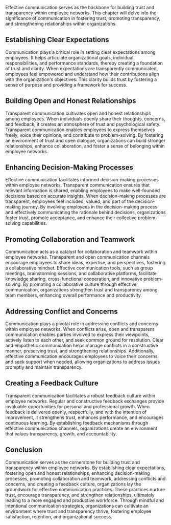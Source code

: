 
Effective communication serves as the backbone for building trust and transparency within employee networks. This chapter will delve into the significance of communication in fostering trust, promoting transparency, and strengthening relationships within organizations.

**Establishing Clear Expectations**
-----------------------------------

Communication plays a critical role in setting clear expectations among employees. It helps articulate organizational goals, individual responsibilities, and performance standards, thereby creating a foundation of trust and clarity. When expectations are transparently communicated, employees feel empowered and understand how their contributions align with the organization's objectives. This clarity builds trust by fostering a sense of purpose and providing a framework for success.

**Building Open and Honest Relationships**
------------------------------------------

Transparent communication cultivates open and honest relationships among employees. When individuals openly share their thoughts, concerns, and feedback, it creates an atmosphere of trust and psychological safety. Transparent communication enables employees to express themselves freely, voice their opinions, and contribute to problem-solving. By fostering an environment of trust and open dialogue, organizations can build stronger relationships, enhance collaboration, and foster a sense of belonging within employee networks.

**Enhancing Decision-Making Processes**
---------------------------------------

Effective communication facilitates informed decision-making processes within employee networks. Transparent communication ensures that relevant information is shared, enabling employees to make well-founded decisions based on accurate insights. When decision-making processes are transparent, employees feel included, valued, and part of the decision-making journey. By involving employees in the decision-making process and effectively communicating the rationale behind decisions, organizations foster trust, promote acceptance, and enhance their collective problem-solving capabilities.

**Promoting Collaboration and Teamwork**
----------------------------------------

Communication acts as a catalyst for collaboration and teamwork within employee networks. Transparent and open communication channels encourage employees to share ideas, expertise, and perspectives, fostering a collaborative mindset. Effective communication tools, such as group meetings, brainstorming sessions, and collaborative platforms, facilitate knowledge sharing, cross-functional cooperation, and innovative problem-solving. By promoting a collaborative culture through effective communication, organizations strengthen trust and transparency among team members, enhancing overall performance and productivity.

**Addressing Conflict and Concerns**
------------------------------------

Communication plays a pivotal role in addressing conflicts and concerns within employee networks. When conflicts arise, open and transparent communication enables parties involved to express their viewpoints, actively listen to each other, and seek common ground for resolution. Clear and empathetic communication helps manage conflicts in a constructive manner, preserving trust, and strengthening relationships. Additionally, effective communication encourages employees to voice their concerns and seek support when needed, allowing organizations to address issues promptly and maintain transparency.

**Creating a Feedback Culture**
-------------------------------

Transparent communication facilitates a robust feedback culture within employee networks. Regular and constructive feedback exchanges provide invaluable opportunities for personal and professional growth. When feedback is delivered openly, respectfully, and with the intention of improvement, it strengthens trust, enhances performance, and encourages continuous learning. By establishing feedback mechanisms through effective communication channels, organizations create an environment that values transparency, growth, and accountability.

Conclusion
----------

Communication serves as the cornerstone for building trust and transparency within employee networks. By establishing clear expectations, fostering open and honest relationships, enhancing decision-making processes, promoting collaboration and teamwork, addressing conflicts and concerns, and creating a feedback culture, organizations lay the groundwork for effective communication practices. These practices nurture trust, encourage transparency, and strengthen relationships, ultimately leading to a more engaged and productive workforce. Through mindful and intentional communication strategies, organizations can cultivate an environment where trust and transparency thrive, fostering employee satisfaction, retention, and organizational success.
